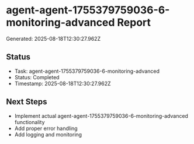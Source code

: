 # agent-agent-1755379759036-6-monitoring-advanced Report

Generated: 2025-08-18T12:30:27.962Z

## Status
- Task: agent-agent-1755379759036-6-monitoring-advanced
- Status: Completed
- Timestamp: 2025-08-18T12:30:27.962Z

## Next Steps
- Implement actual agent-agent-1755379759036-6-monitoring-advanced functionality
- Add proper error handling
- Add logging and monitoring
